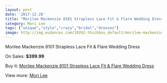 ```yaml
---
layout: post
date: '2017-12-28'
title: "Morilee Mackenzie 8101 Strapless Lace Fit & Flare Wedding Dress"
category: Mori Lee
tags: ["unique","style","crazy","bridal","dresses"]
image: http://img.eudances.com/19262-thickbox_default/morilee-mackenzie-8101-strapless-lace-fit-flare-wedding-dress.jpg
---
```

Morilee Mackenzie 8101 Strapless Lace Fit & Flare Wedding Dress

On Sales: **$399.99**
<a href="https://www.eudances.com/en/mori-lee/5736-morilee-mackenzie-8101-strapless-lace-fit-flare-wedding-dress.html"><amp-img layout="responsive" width="600" height="600" src="//img.eudances.com/19262-thickbox_default/morilee-mackenzie-8101-strapless-lace-fit-flare-wedding-dress.jpg" alt="Morilee Mackenzie 8101 Strapless Lace Fit & Flare Wedding Dress 0" /></a>
<a href="https://www.eudances.com/en/mori-lee/5736-morilee-mackenzie-8101-strapless-lace-fit-flare-wedding-dress.html"><amp-img layout="responsive" width="600" height="600" src="//img.eudances.com/19264-thickbox_default/morilee-mackenzie-8101-strapless-lace-fit-flare-wedding-dress.jpg" alt="Morilee Mackenzie 8101 Strapless Lace Fit & Flare Wedding Dress 1" /></a>
<a href="https://www.eudances.com/en/mori-lee/5736-morilee-mackenzie-8101-strapless-lace-fit-flare-wedding-dress.html"><amp-img layout="responsive" width="600" height="600" src="//img.eudances.com/19263-thickbox_default/morilee-mackenzie-8101-strapless-lace-fit-flare-wedding-dress.jpg" alt="Morilee Mackenzie 8101 Strapless Lace Fit & Flare Wedding Dress 2" /></a>

Buy it: [Morilee Mackenzie 8101 Strapless Lace Fit & Flare Wedding Dress](https://www.eudances.com/en/mori-lee/5736-morilee-mackenzie-8101-strapless-lace-fit-flare-wedding-dress.html "Morilee Mackenzie 8101 Strapless Lace Fit & Flare Wedding Dress")

View more: [Mori Lee](https://www.eudances.com/en/9-mori-lee "Mori Lee")